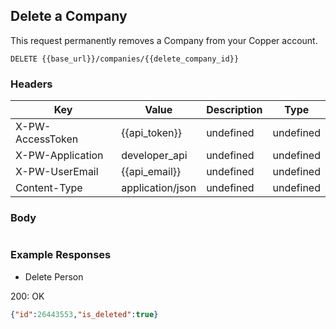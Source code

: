 ## Delete a Company

This request permanently removes a Company from your Copper account.

```DELETE {{base_url}}/companies/{{delete_company_id}}```

### Headers

Key | Value | Description | Type
--- | --- | --- | ---
X-PW-AccessToken | {{api_token}} | undefined | undefined
X-PW-Application | developer_api | undefined | undefined
X-PW-UserEmail | {{api_email}} | undefined | undefined
Content-Type | application/json | undefined | undefined
### Body

```

```
### Example Responses

- Delete Person

200: OK
```json
{"id":26443553,"is_deleted":true}
```